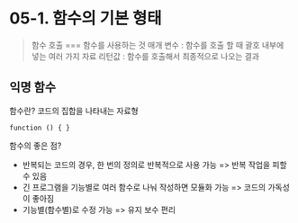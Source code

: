 # 05-1. 함수의 기본 형태

> 함수 호출 === 함수를 사용하는 것
> 매개 변수 : 함수를 호출 할 때 괄호 내부에 넣는 여러 가지 자료
> 리턴값 : 함수를 호출해서 최종적으로 나오는 결과

## 익명 함수

함수란? 코드의 집합을 나타내는 자료형

```
function () { }
```

함수의 좋은 점?

- 반복되는 코드의 경우, 한 번의 정의로 반복적으로 사용 가능 => 반복 작업을 피할 수 있음
- 긴 프로그램을 기능별로 여러 함수로 나눠 작성하면 모듈화 가능 => 코드의 가독성이 좋아짐
- 기능별(함수별)로 수정 가능 => 유지 보수 편리
